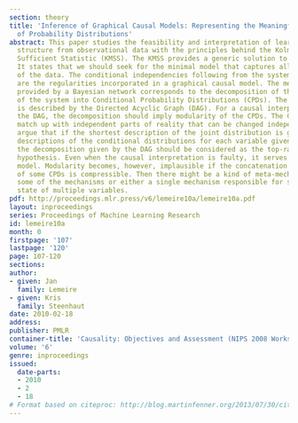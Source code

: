 ```yaml
---
section: theory
title: 'Inference of Graphical Causal Models: Representing the Meaningful Information
  of Probability Distributions'
abstract: This paper studies the feasibility and interpretation of learning the causal
  structure from observational data with the principles behind the Kolmogorov Minimal
  Sufficient Statistic (KMSS). The KMSS provides a generic solution to inductive inference.
  It states that we should seek for the minimal model that captures all regularities
  of the data. The conditional independencies following from the system’s causal structure
  are the regularities incorporated in a graphical causal model. The meaningful information
  provided by a Bayesian network corresponds to the decomposition of the description
  of the system into Conditional Probability Distributions (CPDs). The decomposition
  is described by the Directed Acyclic Graph (DAG). For a causal interpretation of
  the DAG, the decomposition should imply modularity of the CPDs. The CPDs should
  match up with independent parts of reality that can be changed independently. We
  argue that if the shortest description of the joint distribution is given by separate
  descriptions of the conditional distributions for each variable given its effects,
  the decomposition given by the DAG should be considered as the top-ranked causal
  hypothesis. Even when the causal interpretation is faulty, it serves as a reference
  model. Modularity becomes, however, implausible if the concatenation of the description
  of some CPDs is compressible. Then there might be a kind of meta-mechanism governing
  some of the mechanisms or either a single mechanism responsible for setting the
  state of multiple variables.
pdf: http://proceedings.mlr.press/v6/lemeire10a/lemeire10a.pdf
layout: inproceedings
series: Proceedings of Machine Learning Research
id: lemeire10a
month: 0
firstpage: '107'
lastpage: '120'
page: 107-120
sections: 
author:
- given: Jan
  family: Lemeire
- given: Kris
  family: Steenhaut
date: 2010-02-18
address: 
publisher: PMLR
container-title: 'Causality: Objectives and Assessment (NIPS 2008 Workshop)'
volume: '6'
genre: inproceedings
issued:
  date-parts:
  - 2010
  - 2
  - 18
# Format based on citeproc: http://blog.martinfenner.org/2013/07/30/citeproc-yaml-for-bibliographies/
---
```

